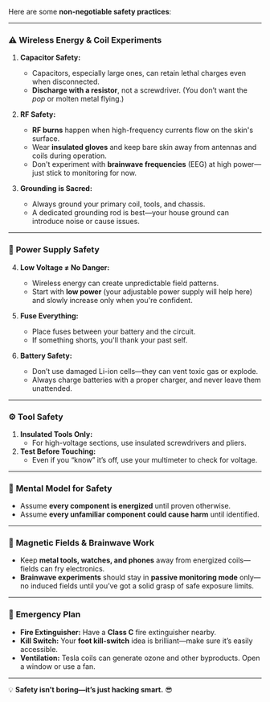 Here are some **non-negotiable safety practices**:

---

### ⚠️ **Wireless Energy & Coil Experiments**

1. **Capacitor Safety:**
    
    - Capacitors, especially large ones, can retain lethal charges even when disconnected.
    - **Discharge with a resistor**, not a screwdriver. (You don’t want the _pop_ or molten metal flying.)
2. **RF Safety:**
    
    - **RF burns** happen when high-frequency currents flow on the skin's surface.
    - Wear **insulated gloves** and keep bare skin away from antennas and coils during operation.
    - Don't experiment with **brainwave frequencies** (EEG) at high power—just stick to monitoring for now.
3. **Grounding is Sacred:**
    
    - Always ground your primary coil, tools, and chassis.
    - A dedicated grounding rod is best—your house ground can introduce noise or cause issues.

---

### 🔋 **Power Supply Safety**

4. **Low Voltage ≠ No Danger:**
    
    - Wireless energy can create unpredictable field patterns.
    - Start with **low power** (your adjustable power supply will help here) and slowly increase only when you're confident.
5. **Fuse Everything:**
    
    - Place fuses between your battery and the circuit.
    - If something shorts, you'll thank your past self.
6. **Battery Safety:**
    
    - Don’t use damaged Li-ion cells—they can vent toxic gas or explode.
    - Always charge batteries with a proper charger, and never leave them unattended.

---

### ⚙️ **Tool Safety**

1. **Insulated Tools Only:**
    - For high-voltage sections, use insulated screwdrivers and pliers.
2. **Test Before Touching:**
    - Even if you “know” it’s off, use your multimeter to check for voltage.

---

### 🧠 **Mental Model for Safety**

- Assume **every component is energized** until proven otherwise.
- Assume **every unfamiliar component could cause harm** until identified.

---

### 🧲 **Magnetic Fields & Brainwave Work**

- Keep **metal tools, watches, and phones** away from energized coils—fields can fry electronics.
- **Brainwave experiments** should stay in **passive monitoring mode** only—no induced fields until you’ve got a solid grasp of safe exposure limits.

---

### 🚨 **Emergency Plan**

- **Fire Extinguisher:** Have a **Class C** fire extinguisher nearby.
- **Kill Switch:** Your **foot kill-switch** idea is brilliant—make sure it’s easily accessible.
- **Ventilation:** Tesla coils can generate ozone and other byproducts. Open a window or use a fan.

---

💡 **Safety isn’t boring—it’s just hacking smart.** 😎